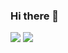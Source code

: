### Hi there 👋

![](https://github-readme-stats-kevinrohn.vercel.app/api/top-langs?username=KevinRohn&layout=compact&hide=HTML&langs_count=10)
![](https://github-readme-stats-kevinrohn.vercel.app/api?username=KevinRohn&count_private=true&show_icons=true&hide=stars&include_all_commits=true&hide_title=true)
